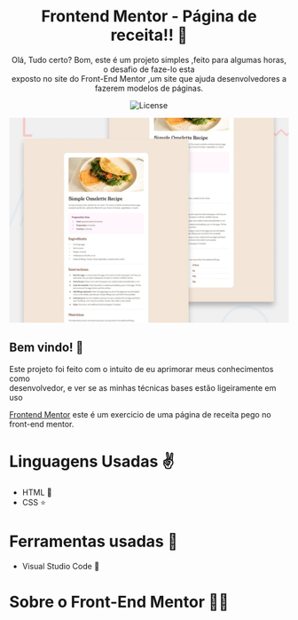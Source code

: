 <H1 ALIGN=CENTER> Frontend Mentor - Página de receita!! 🧾</H1>
<p align=center>Olá, Tudo certo? Bom, este é um projeto simples ,feito para algumas horas, o desafio de faze-lo esta <br>exposto no site do Front-End Mentor ,um site que ajuda desenvolvedores a fazerem modelos de páginas.

<p align="center">
  <img alt="License" src="https://img.shields.io/static/v1?label=license&message=MIT&color=49AA26&labelColor=000000">
</p>

![Design preview for the Recipe page coding challenge](./design/desktop-preview.jpg)

## Bem vindo! 👋

Este projeto foi feito com o intuito de eu aprimorar meus conhecimentos como <br>desenvolvedor, e ver se as minhas técnicas bases estão ligeiramente em uso

[Frontend Mentor](https://www.frontendmentor.io) este é um exercicio de uma página de receita pego no front-end mentor.
<h1>Linguagens Usadas ✌</h1>
<ul>
   <li>HTML 📑</li> 
   <li>CSS ⭐</li> 
</ul>
 <h1>Ferramentas usadas 🔨</h1>
 <ul>
   <li>Visual Studio Code 🔹</li>
 </ul>
 <h1>Sobre o Front-End Mentor 👨‍🏫 </h1>
 

